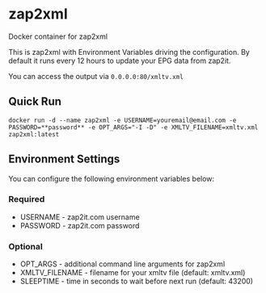 # zap2xml
Docker container for zap2xml

This is zap2xml with Environment Variables driving the configuration. By default it runs every 12 hours to update your EPG data from zap2it.

You can access the output via `0.0.0.0:80/xmltv.xml`

## Quick Run
`docker run -d --name zap2xml -e USERNAME=youremail@email.com -e PASSWORD=**password** -e OPT_ARGS="-I -D" -e XMLTV_FILENAME=xmltv.xml zap2xml:latest`

## Environment Settings
You can configure the following environment variables below:

### Required
- USERNAME - zap2it.com username
- PASSWORD - zap2it.com password

### Optional
- OPT_ARGS - additional command line arguments for zap2xml
- XMLTV_FILENAME - filename for your xmltv file (default: xmltv.xml)
- SLEEPTIME - time in seconds to wait before next run (default: 43200)
